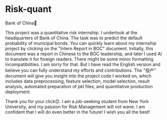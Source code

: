 # Risk-quant
Bank of China🏦

This project was a quantitative risk internship. I undertook at the headquarters of Bank of China. The task was to predict the default probability of municipal bonds. You can quickly learn about my internship project by clicking on the "Intern Report in BOC" document. Initially, this document was a report in Chinese to the BOC leadership, and later I used AI to translate it for foreign readers. There might be some minor formatting incompatibilities. I am sorry for that. But I have read the English version and believe you can fully understand my efforts and contributions. The "投产" document will give you insight into the project code I worked on, which includes data preprocessing, feature selection, model selection, result analysis, automated preparation of pkl files, and quantitative production deployment. 

Thank you for your click😊. I am a job-seeking student from New York University, and my passion for Risk Management will not wane. I am confident that I will do even better in the future! I wish you all the best!
